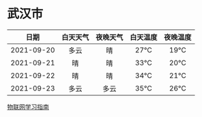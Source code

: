 # 武汉市
|日期|白天天气|夜晚天气|白天温度|夜晚温度|
|:--:|:--:|:--:|:--:|:--:|
|2021-09-20|多云|晴|27℃|19℃|
|2021-09-21|晴|晴|33℃|20℃|
|2021-09-22|晴|晴|34℃|21℃|
|2021-09-23|多云|多云|35℃|26℃|
 
[物联网学习指南](http://doc.lziqi.top/IoT)
